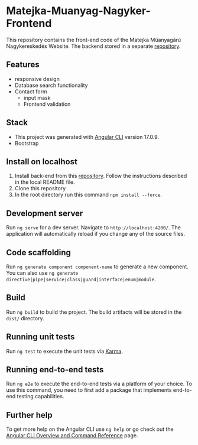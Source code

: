 # Matejka-Muanyag-Nagyker-Frontend

This repository contains the front-end code of the Matejka Műanyagárú Nagykereskedés Website. The backend stored in a separate [repository](https://github.com/tamasviktorkrizsan/web-muanyag-nagyker-backend).


## Features

- responsive design
- Database search functionality
- Contact form
  - input mask
  - Frontend validation


## Stack

- This project was generated with [Angular CLI](https://github.com/angular/angular-cli) version 17.0.9.
- Bootstrap

## Install on localhost

1. Install back-end from this [repository](https://github.com/tamasviktorkrizsan/web-muanyag-nagyker-backend). Follow the instructions described in the local README file.
2. Clone this repository
3. In the root directory run this command `npm install --force`.

## Development server

Run `ng serve` for a dev server. Navigate to `http://localhost:4200/`. The application will automatically reload if you change any of the source files.

## Code scaffolding

Run `ng generate component component-name` to generate a new component. You can also use `ng generate directive|pipe|service|class|guard|interface|enum|module`.

## Build

Run `ng build` to build the project. The build artifacts will be stored in the `dist/` directory.

## Running unit tests

Run `ng test` to execute the unit tests via [Karma](https://karma-runner.github.io).

## Running end-to-end tests

Run `ng e2e` to execute the end-to-end tests via a platform of your choice. To use this command, you need to first add a package that implements end-to-end testing capabilities.

## Further help

To get more help on the Angular CLI use `ng help` or go check out the [Angular CLI Overview and Command Reference](https://angular.io/cli) page.
